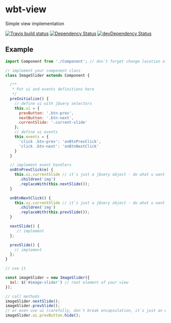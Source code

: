 # wbt-view

Simple view implementation

[![Travis build status](http://img.shields.io/travis/jefo/wbt-view.svg?style=flat)](https://travis-ci.org/jefo/wbt-view)
[![Dependency Status](https://david-dm.org/jefo/wbt-view.svg)](https://david-dm.org/jefo/wbt-view)
[![devDependency Status](https://david-dm.org/jefo/wbt-view/dev-status.svg)](https://david-dm.org/jefo/wbt-view#info=devDependencies)

## Example

```javascript
import Component from './Component'; // don`t forget change location of Component.js

// implement your component class
class ImageSlider extends Component {

  /**
   * Put ui and events definitions here
   */
  preInitialize() {
    // define ui with jQuery selectors
    this.ui = {
      prevButton: '.btn-prev',
      nextButton: '.btn-next',
      currentSlide: '.current-slide'
    };
    // define ui events
    this.events = {
      'click .btn-prev': 'onBtnPrevClick',
      'click .btn-next': 'onBtnNextClick'
    }
  }

  // implement event handlers
  onBtnPrevClick(e) {
    this.ui.currentSlide // it`s just a jQuery object - do what u want
      .children('img')
      .replaceWith(this.nextSlide());
  }

  onBtnNextClick() {
    this.ui.currentSlide // it`s just a jQuery object - do what u want
      .children('img')
      .replaceWith(this.prevSlide());
  }

  nextSlide() {
     // implement
  };

  prevSlide() {
    // implement
  };
}

// use it

const imageSlider = new ImageSlider({
  $el: $('#image-slider') // root element of your view
});

// call methods
imageSlider.nextSlide();
imageSlider.prevSlide();
// or even use ui (carefully, don`t break encapsulation, it`s just an example of view`s power)
imageSlider.ui.prevButton.hide();
```
